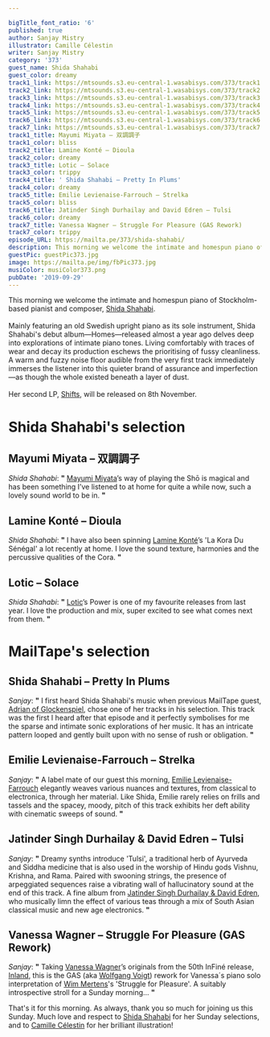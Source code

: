 ```yaml
---

bigTitle_font_ratio: '6'
published: true
author: Sanjay Mistry
illustrator: Camille Célestin
writer: Sanjay Mistry
category: '373'
guest_name: Shida Shahabi
guest_color: dreamy
track1_link: https://mtsounds.s3.eu-central-1.wasabisys.com/373/track1.mp3
track2_link: https://mtsounds.s3.eu-central-1.wasabisys.com/373/track2.mp3
track3_link: https://mtsounds.s3.eu-central-1.wasabisys.com/373/track3.mp3
track4_link: https://mtsounds.s3.eu-central-1.wasabisys.com/373/track4.mp3
track5_link: https://mtsounds.s3.eu-central-1.wasabisys.com/373/track5.mp3
track6_link: https://mtsounds.s3.eu-central-1.wasabisys.com/373/track6.mp3
track7_link: https://mtsounds.s3.eu-central-1.wasabisys.com/373/track7.mp3
track1_title: Mayumi Miyata – 双調調子
track1_color: bliss
track2_title: Lamine Konté – Dioula
track2_color: dreamy
track3_title: Lotic – Solace
track3_color: trippy
track4_title: ' Shida Shahabi – Pretty In Plums'
track4_color: dreamy
track5_title: Emilie Levienaise-Farrouch – Strelka
track5_color: bliss
track6_title: Jatinder Singh Durhailay and David Edren – Tulsi
track6_color: dreamy
track7_title: Vanessa Wagner – Struggle For Pleasure (GAS Rework)
track7_color: trippy
episode_URL: https://mailta.pe/373/shida-shahabi/
description: This morning we welcome the intimate and homespun piano of Stockholm-based pianist and composer, Shida Shahabi.
guestPic: guestPic373.jpg
image: https://mailta.pe/img/fbPic373.jpg
musiColor: musiColor373.png
pubDate: '2019-09-29'
---
```

This morning we welcome the intimate and homespun piano of Stockholm-based pianist and composer, [Shida Shahabi](https://shida-shahabi.bandcamp.com/).
<br><br>
Mainly featuring an old Swedish upright piano as its sole instrument, Shida Shahabi's debut album—Homes—released almost a year ago delves deep into explorations of intimate piano tones. Living comfortably with traces of wear and decay its production eschews the prioritising of fussy cleanliness. A warm and fuzzy noise floor audible from the very first track immediately immerses the listener into this quieter brand of assurance and imperfection—as though the whole existed beneath a layer of dust.
<br><br>
Her second LP, [Shifts](https://shida-shahabi.bandcamp.com/album/shifts), will be released on 8th November.


# Shida Shahabi's selection

## Mayumi Miyata – 双調調子
_Shida Shahabi_: **"** [Mayumi Miyata](https://en.wikipedia.org/wiki/Mayumi_Miyata)’s way of playing the Shō is magical and has been something I’ve listened to at home for quite a while now, such a lovely sound world to be in. **"** 

## Lamine Konté – Dioula
_Shida Shahabi_: **"** I have also been spinning [Lamine Konté](https://www.discogs.com/artist/1060813-Lamine-Kont%C3%A9)’s 'La Kora Du Sénégal' a lot recently at home. I love the sound texture, harmonies and the percussive qualities of the Cora. **"** 

## Lotic – Solace
_Shida Shahabi_: **"** [Lotic](https://soundcloud.com/lotic)’s Power is one of my favourite releases from last year. I love the production and mix, super excited to see what comes next from them. **"** 


# MailTape's selection

## Shida Shahabi – Pretty In Plums
_Sanjay_: **"** I first heard Shida Shahabi's music when previous MailTape guest, [Adrian of Glockenspiel](https://www.mailta.pe/342/glockenspiel/), chose one of her tracks in his selection. This track was the first I heard after that episode and it perfectly symbolises for me the sparse and intimate sonic explorations of her music. It has an intricate pattern looped and gently built upon with no sense of rush or obligation. **"** 

## Emilie Levienaise-Farrouch – Strelka
_Sanjay_: **"** A label mate of our guest this morning, [Emilie Levienaise-Farrouch](http://emilielf.com/) elegantly weaves various nuances and textures, from classical to electronica, through her material. Like Shida, Emilie rarely relies on frills and tassels and the spacey, moody, pitch of this track exhibits her deft ability with cinematic sweeps of sound. **"** 

## Jatinder Singh Durhailay & David Edren – Tulsi
_Sanjay_: **"** Dreamy synths introduce 'Tulsi', a traditional herb of Ayurveda and Siddha medicine that is also used in the worship of Hindu gods Vishnu, Krishna, and Rama. Paired with swooning strings, the presence of arpeggiated sequences raise a vibrating wall of hallucinatory sound at the end of this track. A fine album from [Jatinder Singh Durhailay & David Edren](https://www.bonjoursupermarket.com/product/tape-tea-notes-jatinder-singh-durhailay-david-edren), who musically limn the effect of various teas through a mix of South Asian classical music and new age electronics. **"** 

## Vanessa Wagner – Struggle For Pleasure (GAS Rework)
_Sanjay_: **"** Taking [Vanessa Wagner](https://vanessawagner.net/)’s originals from the 50th InFiné release, [Inland](https://soundcloud.com/infine-music/sets/vanessa-wagner-inland-versions), this is the GAS (aka [Wolfgang Voigt](https://soundcloud.com/wolfgang_voigt)) rework for Vanessa´s piano solo interpretation of [Wim Mertens](https://www.wimmertens.be/)'s 'Struggle for Pleasure'. A suitably introspective stroll for a Sunday morning... **"** 


 That's it for this morning. As always, thank you so much for joining us this Sunday. Much love and respect to [Shida Shahabi](https://www.instagram.com/shidash/) for her Sunday selections, and to [Camille Célestin](https://camillecelestin.com/) for her brilliant illustration!
